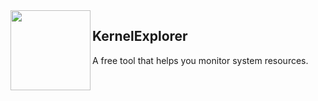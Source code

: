 <img align="left" src="https://raw.githubusercontent.com/LunarResearch/KernelExplorer/main/KernelExplorer/KernelExplorer/Fsociety.ico" width="128" height="128">

##  KernelExplorer

A free tool that helps you monitor system resources.
